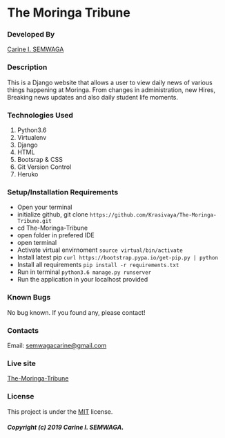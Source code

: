 # The Moringa Tribune

### Developed By
[Carine I. SEMWAGA](https://github.com/Krasivaya)

### Description
This is a Django website that allows a user to view daily news of various things happening at Moringa. From changes in administration, new Hires, Breaking news updates and also daily student life moments.

### Technologies Used

1. Python3.6
2. Virtualenv
3. Django 
4. HTML
5. Bootsrap & CSS
6. Git Version Control
7. Heruko

### Setup/Installation Requirements

* Open your terminal
* initialize github, git clone ` https://github.com/Krasivaya/The-Moringa-Tribune.git `
* cd The-Moringa-Tribune
* open folder in prefered IDE
* open terminal
* Activate virtual envirnoment `source virtual/bin/activate`
* Install latest pip `curl https://bootstrap.pypa.io/get-pip.py | python`
* Install all requirements `pip install -r requirements.txt`
* Run in terminal `python3.6 manage.py runserver`
* Run the application in your localhost provided

### Known Bugs
No bug known. If you found any, please contact!

### Contacts
Email: semwagacarine@gmail.com

### Live site
[The-Moringa-Tribune](https://krasivaya-the-moringa-tribune.herokuapp.com/)

### License
This project is under the [MIT](https://github.com/Krasivaya/github/blob/master/LICENSE) license.

##### Copyright (c) 2019 Carine I. SEMWAGA.